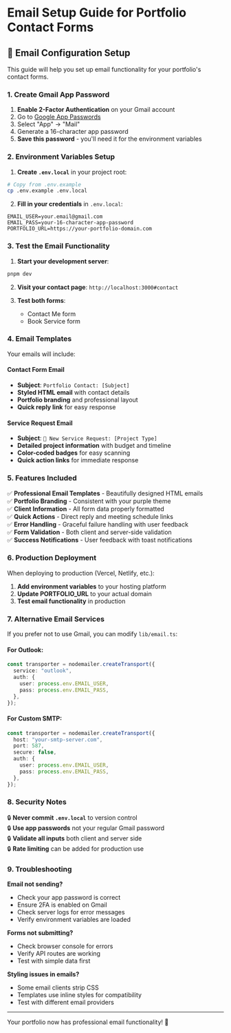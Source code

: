 # Email Setup Guide for Portfolio Contact Forms

## 📧 Email Configuration Setup

This guide will help you set up email functionality for your portfolio's contact forms.

### 1. Create Gmail App Password

1. **Enable 2-Factor Authentication** on your Gmail account
2. Go to [Google App Passwords](https://myaccount.google.com/apppasswords)
3. Select "App" → "Mail"
4. Generate a 16-character app password
5. **Save this password** - you'll need it for the environment variables

### 2. Environment Variables Setup

1. **Create `.env.local`** in your project root:

```bash
# Copy from .env.example
cp .env.example .env.local
```

2. **Fill in your credentials** in `.env.local`:

```env
EMAIL_USER=your.email@gmail.com
EMAIL_PASS=your-16-character-app-password
PORTFOLIO_URL=https://your-portfolio-domain.com
```

### 3. Test the Email Functionality

1. **Start your development server**:

```bash
pnpm dev
```

2. **Visit your contact page**: `http://localhost:3000#contact`

3. **Test both forms**:
   - Contact Me form
   - Book Service form

### 4. Email Templates

Your emails will include:

#### Contact Form Email

- **Subject**: `Portfolio Contact: [Subject]`
- **Styled HTML email** with contact details
- **Portfolio branding** and professional layout
- **Quick reply link** for easy response

#### Service Request Email

- **Subject**: `🚀 New Service Request: [Project Type]`
- **Detailed project information** with budget and timeline
- **Color-coded badges** for easy scanning
- **Quick action links** for immediate response

### 5. Features Included

✅ **Professional Email Templates** - Beautifully designed HTML emails  
✅ **Portfolio Branding** - Consistent with your purple theme  
✅ **Client Information** - All form data properly formatted  
✅ **Quick Actions** - Direct reply and meeting schedule links  
✅ **Error Handling** - Graceful failure handling with user feedback  
✅ **Form Validation** - Both client and server-side validation  
✅ **Success Notifications** - User feedback with toast notifications

### 6. Production Deployment

When deploying to production (Vercel, Netlify, etc.):

1. **Add environment variables** to your hosting platform
2. **Update PORTFOLIO_URL** to your actual domain
3. **Test email functionality** in production

### 7. Alternative Email Services

If you prefer not to use Gmail, you can modify `lib/email.ts`:

#### For Outlook:

```typescript
const transporter = nodemailer.createTransport({
  service: "outlook",
  auth: {
    user: process.env.EMAIL_USER,
    pass: process.env.EMAIL_PASS,
  },
});
```

#### For Custom SMTP:

```typescript
const transporter = nodemailer.createTransport({
  host: "your-smtp-server.com",
  port: 587,
  secure: false,
  auth: {
    user: process.env.EMAIL_USER,
    pass: process.env.EMAIL_PASS,
  },
});
```

### 8. Security Notes

🔒 **Never commit `.env.local`** to version control  
🔒 **Use app passwords** not your regular Gmail password  
🔒 **Validate all inputs** both client and server side  
🔒 **Rate limiting** can be added for production use

### 9. Troubleshooting

**Email not sending?**

- Check your app password is correct
- Ensure 2FA is enabled on Gmail
- Check server logs for error messages
- Verify environment variables are loaded

**Forms not submitting?**

- Check browser console for errors
- Verify API routes are working
- Test with simple data first

**Styling issues in emails?**

- Some email clients strip CSS
- Templates use inline styles for compatibility
- Test with different email providers

---

Your portfolio now has professional email functionality! 🎉

